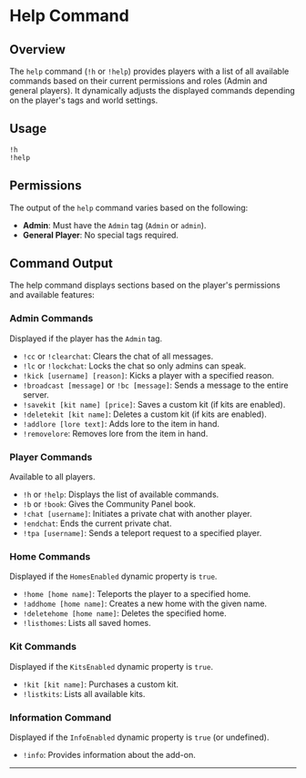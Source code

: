 # Help Command

## Overview
The `help` command (`!h` or `!help`) provides players with a list of all available commands based on their current permissions and roles (Admin and general players). It dynamically adjusts the displayed commands depending on the player's tags and world settings.

## Usage
```plaintext
!h
!help
```

## Permissions
The output of the `help` command varies based on the following:
- **Admin**: Must have the `Admin` tag (`Admin` or `admin`).
- **General Player**: No special tags required.

## Command Output
The help command displays sections based on the player's permissions and available features:

### Admin Commands
Displayed if the player has the `Admin` tag.

- `!cc` or `!clearchat`: Clears the chat of all messages.
- `!lc` or `!lockchat`: Locks the chat so only admins can speak.
- `!kick [username] [reason]`: Kicks a player with a specified reason.
- `!broadcast [message]` or `!bc [message]`: Sends a message to the entire server.
- `!savekit [kit name] [price]`: Saves a custom kit (if kits are enabled).
- `!deletekit [kit name]`: Deletes a custom kit (if kits are enabled).
- `!addlore [lore text]`: Adds lore to the item in hand.
- `!removelore`: Removes lore from the item in hand.

### Player Commands
Available to all players.

- `!h` or `!help`: Displays the list of available commands.
- `!b` or `!book`: Gives the Community Panel book.
- `!chat [username]`: Initiates a private chat with another player.
- `!endchat`: Ends the current private chat.
- `!tpa [username]`: Sends a teleport request to a specified player.

### Home Commands
Displayed if the `HomesEnabled` dynamic property is `true`.

- `!home [home name]`: Teleports the player to a specified home.
- `!addhome [home name]`: Creates a new home with the given name.
- `!deletehome [home name]`: Deletes the specified home.
- `!listhomes`: Lists all saved homes.

### Kit Commands
Displayed if the `KitsEnabled` dynamic property is `true`.

- `!kit [kit name]`: Purchases a custom kit.
- `!listkits`: Lists all available kits.

### Information Command
Displayed if the `InfoEnabled` dynamic property is `true` (or undefined).

- `!info`: Provides information about the add-on.

---

